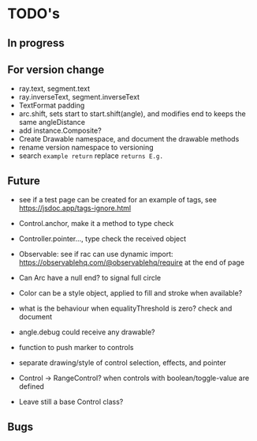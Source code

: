 TODO's
======


In progress
-----------


For version change
------------------
+ ray.text, segment.text
+ ray.inverseText, segment.inverseText
+ TextFormat padding
+ arc.shift, sets start to start.shift(angle), and modifies end to keeps the same angleDistance
+ add instance.Composite?
+ Create Drawable namespace, and document the drawable methods
+ rename version namespace to versioning
+ search `example return` replace `returns E.g.`



Future
------
+ see if a test page can be created for an example of tags, see https://jsdoc.app/tags-ignore.html
+ Control.anchor, make it a method to type check
+ Controller.pointer..., type check the received object

+ Observable: see if rac can use dynamic import: https://observablehq.com/@observablehq/require at the end of page

+ Can Arc have a null end? to signal full circle

+ Color can be a style object, applied to fill and stroke when available?

+ what is the behaviour when equalityThreshold is zero? check and document

+ angle.debug could receive any drawable?

+ function to push marker to controls

+ separate drawing/style of control selection, effects, and pointer

+ Control -> RangeControl? when controls with boolean/toggle-value are defined
+ Leave still a base Control class?


Bugs
----

